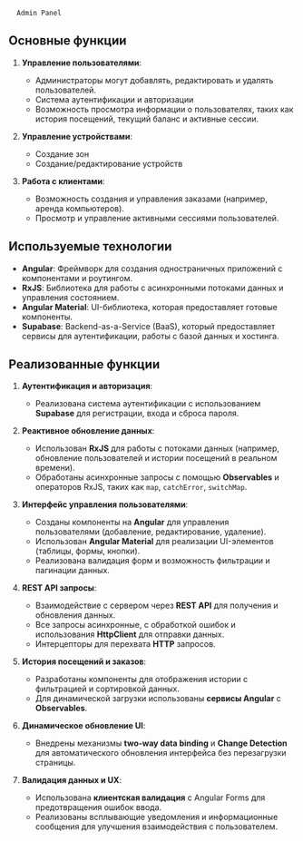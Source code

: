       Admin Panel

## Основные функции

1. **Управление пользователями**:
   - Администраторы могут добавлять, редактировать и удалять пользователей.
   - Система аутентификации и авторизации
   - Возможность просмотра информации о пользователях, таких как история посещений, текущий баланс и активные сессии.
     
2. **Управление устройствами**:
   - Создание зон
   - Создание/редактирование устройств

3. **Работа с клиентами**:
   - Возможность создания и управления заказами (например, аренда компьютеров).
   - Просмотр и управление активными сессиями пользователей.

## Используемые технологии

- **Angular**: Фреймворк для создания одностраничных приложений с компонентами и роутингом.
- **RxJS**: Библиотека для работы с асинхронными потоками данных и управления состоянием.
- **Angular Material**: UI-библиотека, которая предоставляет готовые компоненты.
- **Supabase**: Backend-as-a-Service (BaaS), который предоставляет сервисы для аутентификации, работы с базой данных и хостинга.


## Реализованные функции

1. **Аутентификация и авторизация**:
   - Реализована система аутентификации с использованием **Supabase** для регистрации, входа и сброса пароля.

2. **Реактивное обновление данных**:
   - Использован **RxJS** для работы с потоками данных (например, обновление пользователей и истории посещений в реальном времени).
   - Обработаны асинхронные запросы с помощью **Observables** и операторов RxJS, таких как `map`, `catchError`, `switchMap`.

3. **Интерфейс управления пользователями**:
   - Созданы компоненты на **Angular** для управления пользователями (добавление, редактирование, удаление).
   - Использован **Angular Material** для реализации UI-элементов (таблицы, формы, кнопки).
   - Реализована валидация форм и возможность фильтрации и пагинации данных.

4. **REST API запросы**:
   - Взаимодействие с сервером через **REST API** для получения и обновления данных.
   - Все запросы асинхронные, с обработкой ошибок и использования **HttpClient** для отправки данных.
   - Интерцепторы для перехвата **HTTP** запросов.

5. **История посещений и заказов**:
   - Разработаны компоненты для отображения истории с фильтрацией и сортировкой данных.
   - Для динамической загрузки использованы **сервисы Angular** с **Observables**.

6. **Динамическое обновление UI**:
   - Внедрены механизмы **two-way data binding** и **Change Detection** для автоматического обновления интерфейса без перезагрузки страницы.

7. **Валидация данных и UX**:
   - Использована **клиентская валидация** с Angular Forms для предотвращения ошибок ввода.
   - Реализованы всплывающие уведомления и информационные сообщения для улучшения взаимодействия с пользователем.
